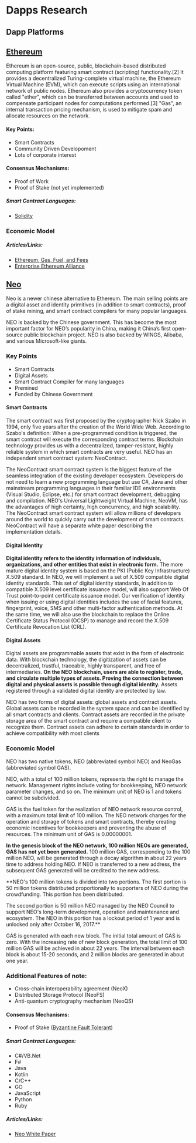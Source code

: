 # Dapps Research

## Dapp Platforms

## [Ethereum](https://www.ethereum.org/)

Ethereum is an open-source, public, blockchain-based distributed computing 
platform featuring smart contract (scripting) functionality.[2] It provides
a decentralized Turing-complete virtual machine, the Ethereum Virtual Machine 
(EVM), which can execute scripts using an international network of public nodes.
Ethereum also provides a cryptocurrency token called "ether", which can be 
transferred between accounts and used to compensate participant nodes for 
computations performed.[3] "Gas", an internal transaction pricing mechanism, is
used to mitigate spam and allocate resources on the network.

#### Key Points:
  * Smart Contracts
  * Community Driven Developoment
  * Lots of corporate interest

#### Consensus Mechanisms:
  * Proof of Work
  * Proof of Stake (not yet implemented)

##### Smart Contract Languages:
 * [Solidity](https://solidity.readthedocs.io/en/develop/)

### Economic Model


##### Articles/Links:

 * [Ethereum, Gas, Fuel, and Fees](https://media.consensys.net/ethereum-gas-fuel-and-fees-3333e17fe1dc)
 * [Enterprise Ethereum Alliance](https://entethalliance.org/)



## [Neo](https://www.neo.org)

Neo is a newer chinese alternative to Ethereum. The main selling points are
a digital asset and identity primitives (in addition to smart contracts),
proof of stake mining, and smart contract compilers for many popular languages.

NEO is backed by the Chinese government. This has become the most important
factor for NEO’s popularity in China, making it China’s first open-source public
blockchain project. NEO is also backed by WINGS, Alibaba, and various
Microsoft-like giants.  

### Key Points

  * Smart Contracts
  * Digital Assets
  * Smart Contract Compiler for many languages
  * Premined
  * Funded by Chinese Government

#### Smart Contracts

The smart contract was first proposed by the cryptographer Nick Szabo in 1994,
only five years after the creation of the World Wide Web. According to Szabo's
definition: When a pre-programmed condition is triggered, the smart contract
will execute the corresponding contract terms. Blockchain technology provides
us with a decentralized, tamper-resistant, highly reliable system in which
smart contracts are very useful. NEO has an independent smart contract system:
NeoContract.

The NeoContract smart contract system is the biggest feature of the seamless
integration of the existing developer ecosystem. Developers do not need to
learn a new programming language but use C#, Java and other mainstream
programming languages in their familiar IDE environments (Visual Studio,
Eclipse, etc.) for smart contract development, debugging and compilation.
NEO's Universal Lightweight Virtual Machine, NeoVM, has the advantages of high
certainty, high concurrency, and high scalability. The NeoContract smart
contract system will allow millions of developers around the world to quickly
carry out the development of smart contracts. NeoContract will have a separate
white paper describing the implementation details.

#### Digital Identity

**Digital identity refers to the identity information of individuals,
organizations, and other entities that exist in electronic form.** The more
mature digital identity system is based on the PKI (Public Key Infrastructure)
X.509 standard. In NEO, we will implement a set of X.509 compatible digital
identity standards. This set of digital identity standards, in addition to
compatible X.509 level certificate issuance model, will also support Web Of
Trust point-to-point certificate issuance model. Our verification of identity
when issuing or using digital identities includes the use of facial features,
fingerprint, voice, SMS and other multi-factor authentication methods. At the
same time, we will also use the blockchain to replace the Online Certificate
Status Protocol (OCSP) to manage and record the X.509 Certificate Revocation
List (CRL).

#### Digital Assets

Digital assets are programmable assets that exist in the form of electronic
data.  With blockchain technology, the digitization of assets can be
decentralized, trustful, traceable, highly transparent, and free of
intermediaries. **On the NEO blockchain, users are able to register, trade, and
circulate multiple types of assets. Proving the connection between digital and
physical assets is possible through digital identity.** Assets registered through
a validated digital identity are protected by law. 

NEO has two forms of digital assets: global assets and contract assets. Global
assets can be recorded in the system space and can be identified by all smart
contracts and clients. Contract assets are recorded in the private storage area
of the smart contract and require a compatible client to recognize them.
Contract assets can adhere to certain standards in order to achieve
compatibility with most clients 

### Economic Model

NEO has two native tokens, NEO (abbreviated symbol NEO) and NeoGas (abbreviated
symbol GAS).

NEO, with a total of 100 million tokens, represents the right to manage the
network. Management rights include voting for bookkeeping, NEO network parameter
changes, and so on. The minimum unit of NEO is 1 and tokens cannot be
subdivided.

GAS is the fuel token for the realization of NEO network resource control, with
a maximum total limit of 100 million. The NEO network charges for the operation
and storage of tokens and smart contracts, thereby creating economic incentives
for bookkeepers and preventing the abuse of resources. The minimum unit of GAS
is 0.00000001.

**In the genesis block of the NEO network, 100 million NEOs are generated, GAS has
not yet been generated.** 100 million GAS, corresponding to the 100 million NEO,
will be generated through a decay algorithm in about 22 years time to address
holding NEO. If NEO is transferred to a new address, the subsequent GAS
generated will be credited to the new address.

**NEO's 100 million tokens is divided into two portions. The first portion is 50
million tokens distributed proportionally to supporters of NEO during the
crowdfunding. This portion has been distributed.

The second portion is 50 million NEO managed by the NEO Council to support NEO's
long-term development, operation and maintenance and ecosystem. The NEO in this
portion has a lockout period of 1 year and is unlocked only after October 16,
2017.**

GAS is generated with each new block. The initial total amount of GAS is zero.
With the increasing rate of new block generation, the total limit of 100 million
GAS will be achieved in about 22 years. The interval between each block is about
15-20 seconds, and 2 million blocks are generated in about one year.


### Additional Features of note:

  * Cross-chain interoperability agreement (NeoX)
  * Distributed Storage Protocol (NeoFS)
  * Anti-quantum cryptography mechanism (NeoQS)

#### Consensus Mechanisms:
  * Proof of Stake ([Byzantine Fault Tolerant](https://en.wikipedia.org/wiki/Byzantine_fault_tolerance))

#####  Smart Contract Languages:
  * C#/VB.Net
  * F#
  * Java
  * Kotlin
  * C/C++
  * GO
  * JavaScript
  * Python
  * Ruby 

##### Articles/Links:
  * [Neo White Paper](http://docs.neo.org/en-us/index.html)
